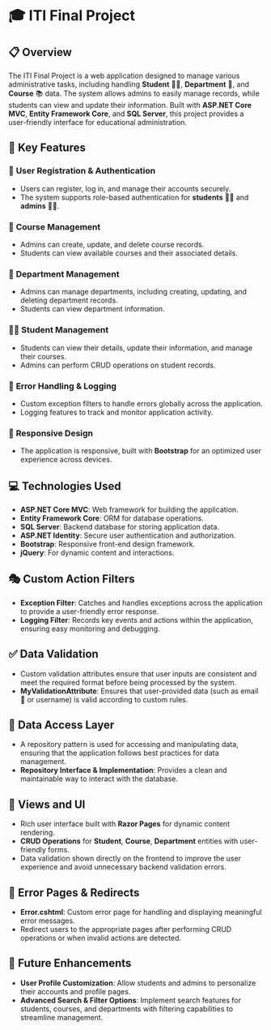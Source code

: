 # 🎓 **ITI Final Project**

## 📋 **Overview**  
The ITI Final Project is a web application designed to manage various administrative tasks, including handling **Student** 👩‍🎓, **Department** 🏢, and **Course** 📚 data. The system allows admins to easily manage records, while students can view and update their information. Built with **ASP.NET Core MVC**, **Entity Framework Core**, and **SQL Server**, this project provides a user-friendly interface for educational administration.

## 🔑 **Key Features**

### 🔐 **User Registration & Authentication**  
- Users can register, log in, and manage their accounts securely.  
- The system supports role-based authentication for **students** 👨‍🎓 and **admins** 👨‍💻.

### 📝 **Course Management**  
- Admins can create, update, and delete course records.  
- Students can view available courses and their associated details.

### 🏫 **Department Management**  
- Admins can manage departments, including creating, updating, and deleting department records.  
- Students can view department information.

### 👩‍🏫 **Student Management**  
- Students can view their details, update their information, and manage their courses.  
- Admins can perform CRUD operations on student records.

### 🚨 **Error Handling & Logging**  
- Custom exception filters to handle errors globally across the application.  
- Logging features to track and monitor application activity.

### 📱 **Responsive Design**  
- The application is responsive, built with **Bootstrap** for an optimized user experience across devices.

## 💻 **Technologies Used**

- **ASP.NET Core MVC**: Web framework for building the application.  
- **Entity Framework Core**: ORM for database operations.  
- **SQL Server**: Backend database for storing application data.  
- **ASP.NET Identity**: Secure user authentication and authorization.  
- **Bootstrap**: Responsive front-end design framework.  
- **jQuery**: For dynamic content and interactions.

## 🎭 **Custom Action Filters**

- **Exception Filter**: Catches and handles exceptions across the application to provide a user-friendly error response.  
- **Logging Filter**: Records key events and actions within the application, ensuring easy monitoring and debugging.

## ✅ **Data Validation**  
- Custom validation attributes ensure that user inputs are consistent and meet the required format before being processed by the system.  
- **MyValidationAttribute**: Ensures that user-provided data (such as email 📧 or username) is valid according to custom rules.

## 📡 **Data Access Layer**  
- A repository pattern is used for accessing and manipulating data, ensuring that the application follows best practices for data management.  
- **Repository Interface & Implementation**: Provides a clean and maintainable way to interact with the database.

## 🎨 **Views and UI**  
- Rich user interface built with **Razor Pages** for dynamic content rendering.  
- **CRUD Operations** for **Student**, **Course**, **Department** entities with user-friendly forms.  
- Data validation shown directly on the frontend to improve the user experience and avoid unnecessary backend validation errors.

## 🔄 **Error Pages & Redirects**  
- **Error.cshtml**: Custom error page for handling and displaying meaningful error messages.  
- Redirect users to the appropriate pages after performing CRUD operations or when invalid actions are detected.

## 🚀 **Future Enhancements**  
- **User Profile Customization**: Allow students and admins to personalize their accounts and profile pages.  
- **Advanced Search & Filter Options**: Implement search features for students, courses, and departments with filtering capabilities to streamline management.

